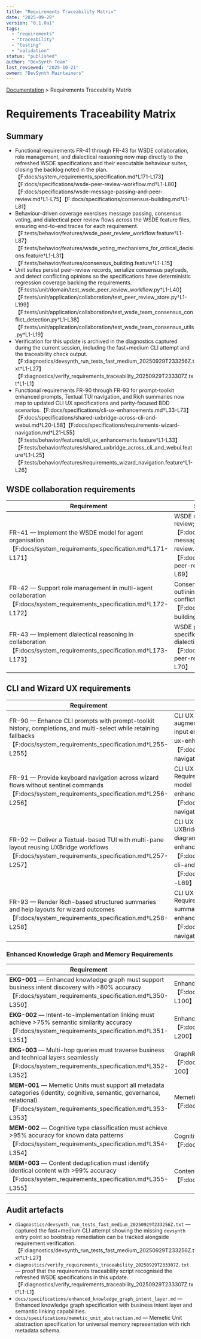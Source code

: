 ```yaml
---
title: "Requirements Traceability Matrix"
date: "2025-09-29"
version: "0.1.0a1"
tags:
  - "requirements"
  - "traceability"
  - "testing"
  - "validation"
status: "published"
author: "DevSynth Team"
last_reviewed: "2025-10-21"
owner: "DevSynth Maintainers"
---
```


<div class="breadcrumbs">
<a href="../index.md">Documentation</a> &gt; Requirements Traceability Matrix
</div>

# Requirements Traceability Matrix

## Summary
- Functional requirements FR-41 through FR-43 for WSDE collaboration, role management, and dialectical reasoning now map directly to the refreshed WSDE specifications and their executable behaviour suites, closing the backlog noted in the plan.【F:docs/system_requirements_specification.md†L171-L173】【F:docs/specifications/wsde-peer-review-workflow.md†L1-L80】【F:docs/specifications/wsde-message-passing-and-peer-review.md†L1-L75】【F:docs/specifications/consensus-building.md†L1-L81】
- Behaviour-driven coverage exercises message passing, consensus voting, and dialectical peer review flows across the WSDE feature files, ensuring end-to-end traces for each requirement.【F:tests/behavior/features/wsde_peer_review_workflow.feature†L1-L87】【F:tests/behavior/features/wsde_voting_mechanisms_for_critical_decisions.feature†L1-L31】【F:tests/behavior/features/consensus_building.feature†L1-L15】
- Unit suites persist peer-review records, serialize consensus payloads, and detect conflicting opinions so the specifications have deterministic regression coverage backing the requirements.【F:tests/unit/domain/test_wsde_peer_review_workflow.py†L1-L40】【F:tests/unit/application/collaboration/test_peer_review_store.py†L1-L199】【F:tests/unit/application/collaboration/test_wsde_team_consensus_conflict_detection.py†L1-L38】【F:tests/unit/application/collaboration/test_wsde_team_consensus_utils.py†L1-L19】
- Verification for this update is archived in the diagnostics captured during the current session, including the fast+medium CLI attempt and the traceability check output.【F:diagnostics/devsynth_run_tests_fast_medium_20250929T233256Z.txt†L1-L27】【F:diagnostics/verify_requirements_traceability_20250929T233307Z.txt†L1-L1】
- Functional requirements FR-90 through FR-93 for prompt-toolkit enhanced prompts, Textual TUI navigation, and Rich summaries now map to updated CLI UX specifications and parity-focused BDD scenarios.【F:docs/specifications/cli-ux-enhancements.md†L33-L73】【F:docs/specifications/shared-uxbridge-across-cli-and-webui.md†L20-L58】【F:docs/specifications/requirements-wizard-navigation.md†L21-L55】【F:tests/behavior/features/cli_ux_enhancements.feature†L1-L33】【F:tests/behavior/features/shared_uxbridge_across_cli_and_webui.feature†L1-L25】【F:tests/behavior/features/requirements_wizard_navigation.feature†L1-L26】

## WSDE collaboration requirements

| Requirement | Specification sources | Behaviour coverage | Unit coverage |
| --- | --- | --- | --- |
| FR-41 — Implement the WSDE model for agent organisation【F:docs/system_requirements_specification.md†L171-L171】 | WSDE message passing and peer review; WSDE peer review workflow【F:docs/specifications/wsde-message-passing-and-peer-review.md†L15-L65】【F:docs/specifications/wsde-peer-review-workflow.md†L15-L69】 | Peer review workflow scenarios covering routing, broadcast, priority, structured content, and revision loops【F:tests/behavior/features/wsde_peer_review_workflow.feature†L1-L87】 | Peer review workflow persistence across stores and review record storage tests【F:tests/unit/domain/test_wsde_peer_review_workflow.py†L1-L40】【F:tests/unit/application/collaboration/test_peer_review_store.py†L1-L199】 |
| FR-42 — Support role management in multi-agent collaboration【F:docs/system_requirements_specification.md†L172-L172】 | Consensus building specification outlining weighted voting and conflict resolution【F:docs/specifications/consensus-building.md†L15-L69】 | WSDE voting mechanisms and consensus features validating expertise-weighted decisions and fallback flows【F:tests/behavior/features/wsde_voting_mechanisms_for_critical_decisions.feature†L1-L31】【F:tests/behavior/features/consensus_building.feature†L1-L15】 | Consensus mixin utilities and conflict detection tests asserting opinion reconciliation logic【F:tests/unit/application/collaboration/test_wsde_team_consensus_utils.py†L1-L19】【F:tests/unit/application/collaboration/test_wsde_team_consensus_conflict_detection.py†L1-L38】 |
| FR-43 — Implement dialectical reasoning in collaboration【F:docs/system_requirements_specification.md†L173-L173】 | WSDE peer review workflow specification emphasising dialectical analysis in review cycles【F:docs/specifications/wsde-peer-review-workflow.md†L37-L70】 | Peer review feature scenario covering thesis/antithesis/synthesis feedback within WSDE teams【F:tests/behavior/features/wsde_peer_review_workflow.feature†L71-L78】 | Peer review store tests capturing reviewer notes and consensus metadata for dialectical artefacts【F:tests/unit/application/collaboration/test_peer_review_store.py†L126-L199】 |

## CLI and Wizard UX requirements

| Requirement | Specification sources | Behaviour coverage | Unit coverage |
| --- | --- | --- | --- |
| FR-90 — Enhance CLI prompts with prompt-toolkit history, completions, and multi-select while retaining fallbacks【F:docs/system_requirements_specification.md†L255-L255】 | CLI UX Enhancements: Prompt-Toolkit augmentation; Requirements Wizard Navigation input enhancements【F:docs/specifications/cli-ux-enhancements.md†L47-L60】【F:docs/specifications/requirements-wizard-navigation.md†L33-L45】 | CLI UX Enhancements feature validates history/completions and fallbacks【F:tests/behavior/features/cli_ux_enhancements.feature†L1-L33】 | Requirements collector unit tests maintain deterministic outputs as bridge capabilities expand【F:tests/unit/application/requirements/test_interactions.py†L1-L137】 |
| FR-91 — Provide keyboard navigation across wizard flows without sentinel commands【F:docs/system_requirements_specification.md†L256-L256】 | CLI UX Enhancements navigation guidance; Requirements Wizard Navigation finite-state model【F:docs/specifications/cli-ux-enhancements.md†L52-L55】【F:docs/specifications/requirements-wizard-navigation.md†L33-L55】 | Requirements Wizard Navigation scenarios cover shortcuts, summaries, and multi-select prompts【F:tests/behavior/features/requirements_wizard_navigation.feature†L1-L26】 | Requirements collector tests assert backtracking persistence with bridge adapters【F:tests/unit/application/requirements/test_interactions.py†L98-L137】 |
| FR-92 — Deliver a Textual-based TUI with multi-pane layout reusing UXBridge workflows【F:docs/system_requirements_specification.md†L257-L257】 | CLI UX Enhancements Textual shell; Shared UXBridge parity contract; CLI/Textual architecture diagram【F:docs/specifications/cli-ux-enhancements.md†L52-L55】【F:docs/specifications/shared-uxbridge-across-cli-and-webui.md†L20-L58】【F:docs/architecture/cli_textual_uxbridge.md†L20-L69】 | CLI UX Enhancements and Shared UXBridge features exercise Textual parity and orchestration consistency【F:tests/behavior/features/cli_ux_enhancements.feature†L27-L33】【F:tests/behavior/features/shared_uxbridge_across_cli_and_webui.feature†L1-L25】 | Textual bridge unit coverage pending; acceptance criteria require adapter tests during implementation【F:docs/specifications/cli-ux-enhancements.md†L69-L73】 |
| FR-93 — Render Rich-based structured summaries and help layouts for wizard outcomes【F:docs/system_requirements_specification.md†L258-L258】 | CLI UX Enhancements Rich layout section; Requirements Wizard Navigation contextual summary pane【F:docs/specifications/cli-ux-enhancements.md†L57-L60】【F:docs/specifications/requirements-wizard-navigation.md†L38-L55】 | Requirements Wizard Navigation scenarios verify live summary visibility during navigation【F:tests/behavior/features/requirements_wizard_navigation.feature†L16-L20】 | Layout snapshot tests to be introduced alongside Rich refactor per acceptance criteria【F:docs/specifications/cli-ux-enhancements.md†L69-L73】 |
### Enhanced Knowledge Graph and Memory Requirements

| Requirement | Specification sources | Behaviour coverage | Unit coverage |
| --- | --- | --- | --- |
| **EKG-001** — Enhanced knowledge graph must support business intent discovery with >80% accuracy【F:docs/system_requirements_specification.md†L350-L350】 | Enhanced Knowledge Graph with Business Intent Layer specification【F:docs/specifications/enhanced_knowledge_graph_intent_layer.md†L1-L100】 | Intent discovery scenarios covering business context extraction and semantic linking【F:tests/behavior/features/enhanced_knowledge_graph_intent_layer.feature†L1-L50】 | Intent discovery engine and semantic linking unit tests【F:tests/unit/application/memory/test_enhanced_intent_discovery.py†L1-L80】 |
| **EKG-002** — Intent-to-implementation linking must achieve >75% semantic similarity accuracy【F:docs/system_requirements_specification.md†L351-L351】 | Enhanced Knowledge Graph schema with intent relationships【F:docs/specifications/enhanced_knowledge_graph_intent_layer.md†L101-L200】 | Multi-hop reasoning scenarios for requirement-to-code traceability【F:tests/behavior/features/enhanced_graphrag_multi_hop_reasoning.feature†L1-50】 | Semantic similarity computation and validation tests【F:tests/unit/application/memory/test_semantic_similarity_engine.py†L1-L60】 |
| **EKG-003** — Multi-hop queries must traverse business and technical layers seamlessly【F:docs/system_requirements_specification.md†L352-L352】 | GraphRAG integration with enhanced multi-hop reasoning【F:docs/specifications/enhanced_graphrag_multi_hop_reasoning.md†L1-100】 | Complex traceability queries across business and technical entities【F:tests/behavior/features/enhanced_graphrag_multi_hop_reasoning.feature†L51-100】 | Multi-hop traversal planning and execution tests【F:tests/unit/application/memory/test_multi_hop_reasoning_engine.py†L1-70】 |
| **MEM-001** — Memetic Units must support all metadata categories (identity, cognitive, semantic, governance, relational)【F:docs/system_requirements_specification.md†L353-L353】 | Memetic Unit abstraction specification【F:docs/specifications/memetic_unit_abstraction.md†L1-100】 | Memetic Unit creation and metadata validation scenarios【F:tests/behavior/features/memetic_unit_abstraction.feature†L1-50】 | Memetic Unit dataclass and metadata validation tests【F:tests/unit/domain/models/test_memetic_unit.py†L1-80】 |
| **MEM-002** — Cognitive type classification must achieve >95% accuracy for known data patterns【F:docs/system_requirements_specification.md†L354-L354】 | Cognitive type classification in Memetic Unit processing【F:docs/specifications/memetic_unit_abstraction.md†L101-200】 | Cognitive type classification scenarios across different data sources【F:tests/behavior/features/memetic_unit_abstraction.feature†L51-100】 | Classification algorithm accuracy and validation tests【F:tests/unit/application/memory/test_cognitive_type_classifier.py†L1-60】 |
| **MEM-003** — Content deduplication must identify identical content with >99% accuracy【F:docs/system_requirements_specification.md†L355-L355】 | Content hash computation and deduplication in Memetic Units【F:docs/specifications/memetic_unit_abstraction.md†L201-300】 | Content deduplication and hash consistency scenarios【F:tests/behavior/features/memetic_unit_abstraction.feature†L101-150】 | Hash computation and deduplication logic tests【F:tests/unit/application/memory/test_content_deduplication.py†L1-50】 |

## Audit artefacts
- `diagnostics/devsynth_run_tests_fast_medium_20250929T233256Z.txt` — captured the fast+medium CLI attempt showing the missing `devsynth` entry point so bootstrap remediation can be tracked alongside requirement verification.【F:diagnostics/devsynth_run_tests_fast_medium_20250929T233256Z.txt†L1-L27】
- `diagnostics/verify_requirements_traceability_20250929T233307Z.txt` — proof that the requirements traceability script recognised the refreshed WSDE specifications in this update.【F:diagnostics/verify_requirements_traceability_20250929T233307Z.txt†L1-L1】
- `docs/specifications/enhanced_knowledge_graph_intent_layer.md` — Enhanced knowledge graph specification with business intent layer and semantic linking capabilities.
- `docs/specifications/memetic_unit_abstraction.md` — Memetic Unit abstraction specification for universal memory representation with rich metadata schema.
